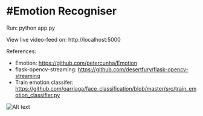 #Emotion Recogniser
====================

Run: python app.py

View live video-feed on: http://localhost:5000

References:
- Emotion: https://github.com/petercunha/Emotion
- flask-opencv-streaming: https://github.com/desertfury/flask-opencv-streaming
- Train emotion classifer: https://github.com/oarriaga/face_classification/blob/master/src/train_emotion_classifier.py

![Alt text](https://camo.githubusercontent.com/5cac2e4a835af7443005c25df54b81dc51a8b2ec/68747470733a2f2f692e696d6775722e636f6d2f767239794461462e706e673f31)
